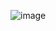 ![image](https://user-images.githubusercontent.com/43921054/74584530-aa9add80-5016-11ea-8fa6-209b04387069.png)
